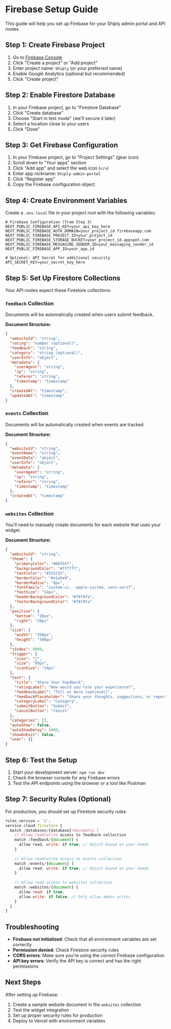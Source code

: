 # Firebase Setup Guide

This guide will help you set up Firebase for your Shiply admin portal and API routes.

## Step 1: Create Firebase Project

1. Go to [Firebase Console](https://console.firebase.google.com/)
2. Click "Create a project" or "Add project"
3. Enter project name: `Shiply` (or your preferred name)
4. Enable Google Analytics (optional but recommended)
5. Click "Create project"

## Step 2: Enable Firestore Database

1. In your Firebase project, go to "Firestore Database"
2. Click "Create database"
3. Choose "Start in test mode" (we'll secure it later)
4. Select a location close to your users
5. Click "Done"

## Step 3: Get Firebase Configuration

1. In your Firebase project, go to "Project Settings" (gear icon)
2. Scroll down to "Your apps" section
3. Click "Add app" and select the web icon (`</>`)
4. Enter app nickname: `Shiply-admin-portal`
5. Click "Register app"
6. Copy the Firebase configuration object

## Step 4: Create Environment Variables

Create a `.env.local` file in your project root with the following variables:

```env
# Firebase Configuration (from Step 3)
NEXT_PUBLIC_FIREBASE_API_KEY=your_api_key_here
NEXT_PUBLIC_FIREBASE_AUTH_DOMAIN=your_project_id.firebaseapp.com
NEXT_PUBLIC_FIREBASE_PROJECT_ID=your_project_id
NEXT_PUBLIC_FIREBASE_STORAGE_BUCKET=your_project_id.appspot.com
NEXT_PUBLIC_FIREBASE_MESSAGING_SENDER_ID=your_messaging_sender_id
NEXT_PUBLIC_FIREBASE_APP_ID=your_app_id

# Optional: API Secret for additional security
API_SECRET_KEY=your_secret_key_here
```

## Step 5: Set Up Firestore Collections

Your API routes expect these Firestore collections:

### `feedback` Collection
Documents will be automatically created when users submit feedback.

**Document Structure:**
```json
{
  "websiteId": "string",
  "rating": "number (optional)",
  "feedback": "string",
  "category": "string (optional)",
  "userInfo": "object",
  "metadata": {
    "userAgent": "string",
    "ip": "string",
    "referer": "string",
    "timestamp": "timestamp"
  },
  "createdAt": "timestamp",
  "updatedAt": "timestamp"
}
```

### `events` Collection
Documents will be automatically created when events are tracked.

**Document Structure:**
```json
{
  "websiteId": "string",
  "eventName": "string",
  "eventData": "object",
  "userInfo": "object",
  "metadata": {
    "userAgent": "string",
    "ip": "string",
    "referer": "string",
    "timestamp": "timestamp"
  },
  "createdAt": "timestamp"
}
```

### `websites` Collection
You'll need to manually create documents for each website that uses your widget.

**Document Structure:**
```json
{
  "websiteId": "string",
  "theme": {
    "primaryColor": "#007bff",
    "backgroundColor": "#ffffff",
    "textColor": "#333333",
    "borderColor": "#e1e5e9",
    "borderRadius": "8px",
    "fontFamily": "system-ui, -apple-system, sans-serif",
    "fontSize": "14px",
    "headerBackgroundColor": "#f8f9fa",
    "footerBackgroundColor": "#f8f9fa"
  },
  "position": {
    "bottom": "20px",
    "right": "20px"
  },
  "size": {
    "width": "350px",
    "height": "500px"
  },
  "zIndex": 9999,
  "trigger": {
    "icon": "💬",
    "size": "60px",
    "iconSize": "24px"
  },
  "text": {
    "title": "Share Your Feedback",
    "ratingLabel": "How would you rate your experience?",
    "feedbackLabel": "Tell us more (optional)",
    "feedbackPlaceholder": "Share your thoughts, suggestions, or report any issues...",
    "categoryLabel": "Category",
    "submitButton": "Submit",
    "cancelButton": "Cancel"
  },
  "categories": [],
  "autoShow": false,
  "autoShowDelay": 5000,
  "showOnExit": false,
  "user": {}
}
```

## Step 6: Test the Setup

1. Start your development server: `npm run dev`
2. Check the browser console for any Firebase errors
3. Test the API endpoints using the browser or a tool like Postman

## Step 7: Security Rules (Optional)

For production, you should set up Firestore security rules:

```javascript
rules_version = '2';
service cloud.firestore {
  match /databases/{database}/documents {
    // Allow read/write access to feedback collection
    match /feedback/{document} {
      allow read, write: if true; // Adjust based on your needs
    }
    
    // Allow read/write access to events collection
    match /events/{document} {
      allow read, write: if true; // Adjust based on your needs
    }
    
    // Allow read access to websites collection
    match /websites/{document} {
      allow read: if true;
      allow write: if false; // Only allow admin writes
    }
  }
}
```

## Troubleshooting

- **Firebase not initialized**: Check that all environment variables are set correctly
- **Permission denied**: Check Firestore security rules
- **CORS errors**: Make sure you're using the correct Firebase configuration
- **API key errors**: Verify the API key is correct and has the right permissions

## Next Steps

After setting up Firebase:
1. Create a sample website document in the `websites` collection
2. Test the widget integration
3. Set up proper security rules for production
4. Deploy to Vercel with environment variables
